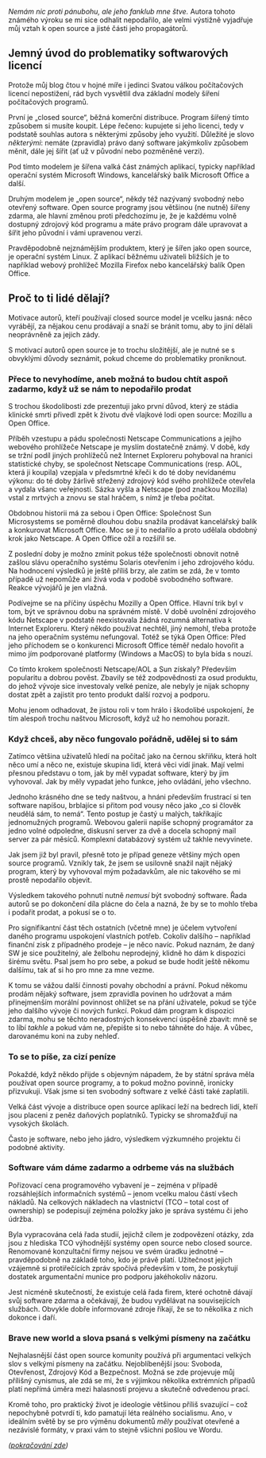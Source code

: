 <!-- dcterms:identifier = riderweblog#208 -->
<!-- dcterms:title = Otevřenost se musí vyplatit (1) -->
<!-- dcterms:abstract = Aneb proč píšu free software i když si myslím, že je vcelku k ničemu. -->
<!-- np9:categoryId = 1 -->
<!-- x4w:category = Koně -->
<!-- np9:authorId = 1 -->
<!-- np9:authorEmail = michal.valasek@altairis.cz -->
<!-- dcterms:creator = Michal Altair Valášek -->
<!-- dcterms:created = 2005-06-15T03:02:12.893+02:00 -->
<!-- dcterms:dateAccepted = 2005-06-15T03:02:12.893+02:00 -->

<i>Nemám nic proti pánubohu, ale jeho fanklub mne štve. </i>Autora tohoto známého výroku se mi sice odhalit nepodařilo, ale velmi výstižně vyjadřuje můj vztah k open source a jisté části jeho propagátorů.
 <h2>Jemný úvod do problematiky softwarových licencí</h2> 

Protože můj blog čtou v hojné míře i jedinci Svatou válkou počítačových licencí nepostižení, rád bych vysvětlil dva základní modely šíření počítačových programů.

První je „closed source“, běžná komerční distribuce. Program šířený tímto způsobem si musíte koupit. Lépe řečeno: kupujete si jeho licenci, tedy v podstatě souhlas autora s některými způsoby jeho využití. Důležité je slovo <i>některými</i>: nemáte (zpravidla) právo daný software jakýmkoliv způsobem měnit, dále jej šířit (ať už v původní nebo pozměněné verzi).

Pod tímto modelem je šířena valká část známých aplikací, typicky například operační systém Microsoft Windows, kancelářský balík Microsoft Office a další.

Druhým modelem je „open source“, někdy též nazývaný svobodný nebo otevřený software. Open source programy jsou většinou (ne nutně) šířeny zdarma, ale hlavní změnou proti předchozímu je, že je každému volně dostupný zdrojový kód programu a máte právo program dále upravovat a šířit jeho původní i vámi upravenou verzi.

Pravděpodobně nejznámějším produktem, který je šířen jako open source, je operační systém Linux. Z aplikací běžnému uživateli bližších je to například webový prohlížeč Mozilla Firefox nebo kancelářský balík Open Office.
 <h2>Proč to ti lidé dělají?</h2> 

Motivace autorů, kteří používají closed source model je vcelku jasná: něco vyrábějí, za nějakou cenu prodávají a snaží se bránit tomu, aby to jiní dělali neoprávněně za jejich zády.

S motivací autorů open source je to trochu složitější, ale je nutné se s obvyklými důvody seznámit, pokud chceme do problematiky proniknout.
 <h3>Přece to nevyhodíme, aneb možná to budou chtít aspoň zadarmo, když už se nám to nepodařilo prodat</h3> 

S trochou škodolibosti zde prezentuji jako první důvod, který ze stádia klinické smrti přivedl zpět k životu dvě vlajkové lodi open source: Mozillu a Open Office.

Příběh vzestupu a pádu společnosti Netscape Communications a jejího webového prohlížeče Netscape je myslím dostatečně známý. V době, kdy se tržní podíl jiných prohlížečů než Internet Exploreru pohyboval na hranici statistické chyby, se společnost Netscape Communications (resp. AOL, která ji koupila) vzepjala v předsmrtné křeči k do té doby nevídanému výkonu: do té doby žárlivě střežený zdrojový kód svého prohlížeče otevřela a vydala všanc veřejnosti. Sázka vyšla a Netscape (pod značkou Mozilla) vstal z mrtvých a znovu se stal hráčem, s nímž je třeba počítat.

Obdobnou historii má za sebou i Open Office: Společnost Sun Microsystems se poměrně dlouhou dobu snažila prodávat kancelářský balík a konkurovat Microsoft Office. Moc se jí to nedařilo a proto udělala obdobný krok jako Netscape. A Open Office ožil a rozšířil se.

Z poslední doby je možno zmínit pokus téže společnosti obnovit notně zašlou slávu operačního systému Solaris otevřením i jeho zdrojového kódu. Na hodnocení výsledků je ještě příliš brzy, ale zatím se zdá, že v tomto případě už nepomůže ani živá voda v podobě svobodného software. Reakce vývojářů je jen vlažná.

Podívejme se na příčiny úspěchu Mozilly a Open Office. Hlavní trik byl v tom, být ve správnou dobu na správném místě. V době uvolnění zdrojového kódu Netscape v podstatě neexistovala žádná rozumná alternativa k Internet Exploreru. Který někdo používat nechtěl, jiný nemohl, třeba protože na jeho operačním systému nefungoval. Totéž se týká Open Office: Před jeho příchodem se o konkurenci Microsoft Office téměř nedalo hovořit a mimo jím podporované platformy (Windows a MacOS) to byla bída s nouzí.

Co tímto krokem společnosti Netscape/AOL a Sun získaly? Především popularitu a dobrou pověst. Zbavily se též zodpovědnosti za osud produktu, do jehož vývoje sice investovaly velké peníze, ale nebyly je nijak schopny dostat zpět a zajistit pro tento produkt další rozvoj a podporu.

Mohu jenom odhadovat, že jistou roli v tom hrálo i škodolibé uspokojení, že tím alespoň trochu naštvou Microsoft, když už ho nemohou porazit.
 <h3>Když chceš, aby něco fungovalo pořádně, udělej si to sám</h3> 

Zatímco většina uživatelů hledí na počítač jako na černou skříňku, která holt něco umí a něco ne, existuje skupina lidí, která věci vidí jinak. Mají velmi přesnou představu o tom, jak by měl vypadat software, který by jim vyhovoval. Jak by měly vypadat jeho funkce, jeho ovládání, jeho všechno.

Jednoho krásného dne se tedy naštvou, a hnáni především frustrací si ten software napíšou, brblajíce si přitom pod vousy něco jako „co si člověk neudělá sám, to nemá“. Tento postup je častý u malých, takříkajíc jednomužných programů. Webovou galerii napíše schopný programátor za jedno volné odpoledne, diskusní server za dvě a docela schopný mail server za pár měsíců. Komplexní databázový systém už takhle nevyvinete.

Jak jsem již byl pravil, přesně toto je případ geneze většiny mých open source programů. Vznikly tak, že jsem se usilovně snažil najít nějaký program, který by vyhovoval mým požadavkům, ale nic takového se mi prostě nepodařilo objevit.

Výsledkem takového pohnutí nutně <i>nemusí </i>být svobodný software. Řada autorů se po dokončení díla plácne do čela a nazná, že by se to mohlo třeba i podařit prodat, a pokusí se o to.

Pro signifikantní část těch ostatních (včetně mne) je účelem vytvoření daného programu uspokojení vlastních potřeb. Cokoliv dalšího – například finanční zisk z případného prodeje – je něco navíc. Pokud naznám, že daný SW je sice použitelný, ale želbohu neprodejný, klidně ho dám k dispozici širému světu. Psal jsem ho pro sebe, a pokud se bude hodit ještě někomu dalšímu, tak ať si ho pro mne za mne vezme.

K tomu se vážou další činnosti povahy obchodní a právní. Pokud někomu prodám nějaký software, jsem zpravidla povinen ho udržovat a mám přinejmenším morální povinnost ohlížet se na přání uživatele, pokud se týče jeho dalšího vývoje či nových funkcí. Pokud dám program k dispozici zdarma, mohu se těchto neradostných konsekvencí úspěšně zbavit: mně se to líbí <i>takhle </i>a pokud vám ne, přepište si to nebo táhněte do háje. A vůbec, darovanému koni na zuby nehleď.
 <h3>To se to píše, za cizí peníze</h3> 

Pokaždé, když někdo přijde s objevným nápadem, že by státní správa měla používat open source programy, a to pokud možno povinně, ironicky přizvukuji. Však jsme si ten svobodný software z velké části také zaplatili.

Velká část vývoje a distribuce open source aplikací leží na bedrech lidí, kteří jsou placeni z peněz daňových poplatníků. Typicky se shromažďují na vysokých školách.

Často je software, nebo jeho jádro, výsledkem výzkumného projektu či podobné aktivity.
 <h3>Software vám dáme zadarmo a odrbeme vás na službách</h3> 

Pořizovací cena programového vybavení je – zejména v případě rozsáhlejších informačních systémů – jenom vcelku malou částí všech nákladů. Na celkových nákladech na vlastnictví (TCO – total cost of ownership) se podepisují zejména položky jako je správa systému či jeho údržba.

Byla vypracována celá řada studií, jejichž cílem je zodpovězení otázky, zda jsou z hlediska TCO výhodnější systémy open source nebo closed source. Renomované konzultační firmy nejsou ve svém úradku jednotné – pravděpodobně na základě toho, kdo je právě platí. Užitečnost jejich vzájemně si protiřečících zpráv spočívá především v tom, že poskytují dostatek argumentační munice pro podporu jakéhokoliv názoru.

Jest nicméně skutečností, že existuje celá řada firem, které ochotně dávají svůj software zdarma a očekávají, že budou vydělávat na souvisejících službách. Obvykle dobře informované zdroje říkají, že se to několika z nich dokonce i daří.
 <h3>Brave new world a slova psaná s velkými písmeny na začátku</h3> 

Nejhalasnější část open source komunity používá při argumentaci velkých slov s velkými písmeny na začátku. Nejoblíbenější jsou: Svoboda, Otevřenost, Zdrojový Kód a Bezpečnost. Možná se zde projevuje můj přílišný cynismus, ale zdá se mi, že s výjimkou několika extrémních případů platí nepřímá úměra mezi halasností projevu a skutečně odvedenou prací.

Kromě toho, pro praktický život je ideologie většinou příliš svazující – což nepochybně potvrdí ti, kdo pamatují léta reálného socialismu. Ano, v ideálním světě by se pro výměnu dokumentů <i>měly </i>používat otevřené a nezávislé formáty, v praxi vám to stejně všichni pošlou ve Wordu.

<em>([pokračování zde](/entry/article-20050724.aspx))</em>